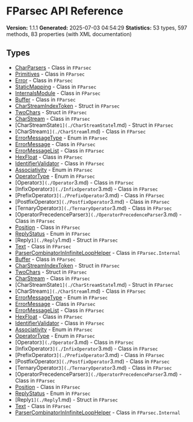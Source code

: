 # FParsec API Reference

**Version:** 1.1.1
**Generated:** 2025-07-03 04:54:29
**Statistics:** 53 types, 597 methods, 83 properties (with XML documentation)

## Types

- [CharParsers](./CharParsers.md) - Class in `FParsec`
- [Primitives](./Primitives.md) - Class in `FParsec`
- [Error](./Error.md) - Class in `FParsec`
- [StaticMapping](./StaticMapping.md) - Class in `FParsec`
- [InternalsModule](./InternalsModule.md) - Class in `FParsec`
- [Buffer](./Buffer.md) - Class in `FParsec`
- [CharStreamIndexToken](./CharStreamIndexToken.md) - Struct in `FParsec`
- [TwoChars](./TwoChars.md) - Struct in `FParsec`
- [CharStream](./CharStream.md) - Class in `FParsec`
- [CharStreamState`1](./CharStreamState`1.md) - Struct in `FParsec`
- [CharStream`1](./CharStream`1.md) - Class in `FParsec`
- [ErrorMessageType](./ErrorMessageType.md) - Enum in `FParsec`
- [ErrorMessage](./ErrorMessage.md) - Class in `FParsec`
- [ErrorMessageList](./ErrorMessageList.md) - Class in `FParsec`
- [HexFloat](./HexFloat.md) - Class in `FParsec`
- [IdentifierValidator](./IdentifierValidator.md) - Class in `FParsec`
- [Associativity](./Associativity.md) - Enum in `FParsec`
- [OperatorType](./OperatorType.md) - Enum in `FParsec`
- [Operator`3](./Operator`3.md) - Class in `FParsec`
- [InfixOperator`3](./InfixOperator`3.md) - Class in `FParsec`
- [PrefixOperator`3](./PrefixOperator`3.md) - Class in `FParsec`
- [PostfixOperator`3](./PostfixOperator`3.md) - Class in `FParsec`
- [TernaryOperator`3](./TernaryOperator`3.md) - Class in `FParsec`
- [OperatorPrecedenceParser`3](./OperatorPrecedenceParser`3.md) - Class in `FParsec`
- [Position](./Position.md) - Class in `FParsec`
- [ReplyStatus](./ReplyStatus.md) - Enum in `FParsec`
- [Reply`1](./Reply`1.md) - Struct in `FParsec`
- [Text](./Text.md) - Class in `FParsec`
- [ParserCombinatorInInfiniteLoopHelper](./ParserCombinatorInInfiniteLoopHelper.md) - Class in `FParsec.Internal`
- [Buffer](./Buffer.md) - Class in `FParsec`
- [CharStreamIndexToken](./CharStreamIndexToken.md) - Struct in `FParsec`
- [TwoChars](./TwoChars.md) - Struct in `FParsec`
- [CharStream](./CharStream.md) - Class in `FParsec`
- [CharStreamState`1](./CharStreamState`1.md) - Struct in `FParsec`
- [CharStream`1](./CharStream`1.md) - Class in `FParsec`
- [ErrorMessageType](./ErrorMessageType.md) - Enum in `FParsec`
- [ErrorMessage](./ErrorMessage.md) - Class in `FParsec`
- [ErrorMessageList](./ErrorMessageList.md) - Class in `FParsec`
- [HexFloat](./HexFloat.md) - Class in `FParsec`
- [IdentifierValidator](./IdentifierValidator.md) - Class in `FParsec`
- [Associativity](./Associativity.md) - Enum in `FParsec`
- [OperatorType](./OperatorType.md) - Enum in `FParsec`
- [Operator`3](./Operator`3.md) - Class in `FParsec`
- [InfixOperator`3](./InfixOperator`3.md) - Class in `FParsec`
- [PrefixOperator`3](./PrefixOperator`3.md) - Class in `FParsec`
- [PostfixOperator`3](./PostfixOperator`3.md) - Class in `FParsec`
- [TernaryOperator`3](./TernaryOperator`3.md) - Class in `FParsec`
- [OperatorPrecedenceParser`3](./OperatorPrecedenceParser`3.md) - Class in `FParsec`
- [Position](./Position.md) - Class in `FParsec`
- [ReplyStatus](./ReplyStatus.md) - Enum in `FParsec`
- [Reply`1](./Reply`1.md) - Struct in `FParsec`
- [Text](./Text.md) - Class in `FParsec`
- [ParserCombinatorInInfiniteLoopHelper](./ParserCombinatorInInfiniteLoopHelper.md) - Class in `FParsec.Internal`
